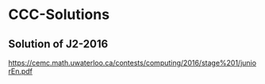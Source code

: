 # CCC-Solutions

## Solution of J2-2016
https://cemc.math.uwaterloo.ca/contests/computing/2016/stage%201/juniorEn.pdf
